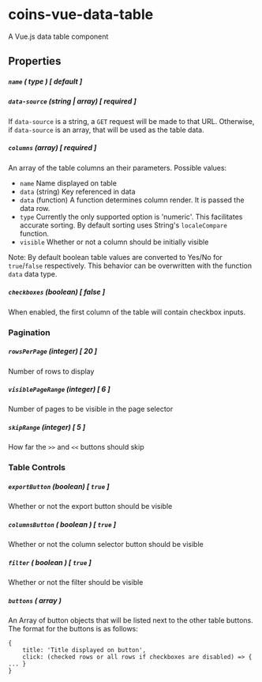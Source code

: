 # coins-vue-data-table
A Vue.js data table component

## Properties

##### `name` ( type ) [ default ]

##### `data-source` (string | array) [ required ]
If `data-source` is a string, a `GET` request will be made to that URL. Otherwise, if `data-source` is an array, that will be used as the table data.

##### `columns` (array) [ required ]
An array of the table columns an their parameters. Possible values:
- `name` Name displayed on table
- `data` (string) Key referenced in data
- `data` (function) A function determines column render. It is passed the data row.
- `type` Currently the only supported option is 'numeric'. This facilitates accurate sorting. By default sorting uses String's `localeCompare` function.
- `visible` Whether or not a column should be initially visible

Note: By default boolean table values are converted to Yes/No for `true`/`false` respectively. This behavior can be overwritten with the function `data` data type.

##### `checkboxes` (boolean) [ false ]
When enabled, the first column of the table will contain checkbox inputs.

### Pagination

##### `rowsPerPage` (integer) [ 20 ]
Number of rows to display

##### `visiblePageRange` (integer) [ 6 ]
Number of pages to be visible in the page selector

##### `skipRange` (integer) [ 5 ]
How far the `>>` and `<<` buttons should skip

### Table Controls

##### `exportButton` (boolean) [ `true` ]
Whether or not the export button should be visible

##### `columnsButton` ( boolean ) [ `true` ]
Whether or not the column selector button should be visible

##### `filter` ( boolean ) [ `true` ]
Whether or not the filter should be visible

##### `buttons` ( array )
An Array of button objects that will be listed next to the other table buttons. The format for the buttons is as follows:
```
{
    title: 'Title displayed on button',
    click: (checked rows or all rows if checkboxes are disabled) => { ... }
}
```